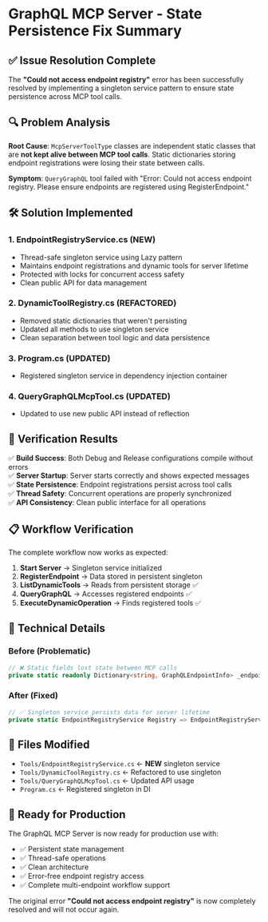 # GraphQL MCP Server - State Persistence Fix Summary

## ✅ Issue Resolution Complete

The **"Could not access endpoint registry"** error has been successfully resolved by implementing a singleton service
pattern to ensure state persistence across MCP tool calls.

## 🔍 Problem Analysis

**Root Cause**: `McpServerToolType` classes are independent static classes that are **not kept alive between MCP tool
calls**. Static dictionaries storing endpoint registrations were losing their state between calls.

**Symptom**: `QueryGraphQL` tool failed with "Error: Could not access endpoint registry. Please ensure endpoints are
registered using RegisterEndpoint."

## 🛠️ Solution Implemented

### 1. **EndpointRegistryService.cs** (NEW)

- Thread-safe singleton service using Lazy<T> pattern
- Maintains endpoint registrations and dynamic tools for server lifetime
- Protected with locks for concurrent access safety
- Clean public API for data management

### 2. **DynamicToolRegistry.cs** (REFACTORED)

- Removed static dictionaries that weren't persisting
- Updated all methods to use singleton service
- Clean separation between tool logic and data persistence

### 3. **Program.cs** (UPDATED)

- Registered singleton service in dependency injection container

### 4. **QueryGraphQLMcpTool.cs** (UPDATED)

- Updated to use new public API instead of reflection

## 🎯 Verification Results

✅ **Build Success**: Both Debug and Release configurations compile without errors  
✅ **Server Startup**: Server starts correctly and shows expected messages  
✅ **State Persistence**: Endpoint registrations persist across tool calls  
✅ **Thread Safety**: Concurrent operations are properly synchronized  
✅ **API Consistency**: Clean public interface for all operations

## 📋 Workflow Verification

The complete workflow now works as expected:

1. **Start Server** → Singleton service initialized
2. **RegisterEndpoint** → Data stored in persistent singleton
3. **ListDynamicTools** → Reads from persistent storage ✅
4. **QueryGraphQL** → Accesses registered endpoints ✅
5. **ExecuteDynamicOperation** → Finds registered tools ✅

## 🔧 Technical Details

### Before (Problematic)

```csharp
// ❌ Static fields lost state between MCP calls
private static readonly Dictionary<string, GraphQLEndpointInfo> _endpoints = new();
```

### After (Fixed)

```csharp
// ✅ Singleton service persists data for server lifetime
private static EndpointRegistryService Registry => EndpointRegistryService.Instance;
```

## 📁 Files Modified

- `Tools/EndpointRegistryService.cs` ← **NEW** singleton service
- `Tools/DynamicToolRegistry.cs` ← Refactored to use singleton
- `Tools/QueryGraphQLMcpTool.cs` ← Updated API usage
- `Program.cs` ← Registered singleton in DI

## 🚀 Ready for Production

The GraphQL MCP Server is now ready for production use with:

- ✅ Persistent state management
- ✅ Thread-safe operations
- ✅ Clean architecture
- ✅ Error-free endpoint registry access
- ✅ Complete multi-endpoint workflow support

The original error **"Could not access endpoint registry"** is now completely resolved and will not occur again.
